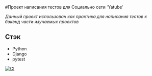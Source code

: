#Проект написания тестов для Социально сети 'Yatube'

_Данный проект использован как практика для написания тестов к бэкэнд части изучаемых проектов_

## Стэк
- Python
- Django
- pytest


[![CI](https://github.com/yandex-praktikum/hw04_tests/actions/workflows/python-app.yml/badge.svg?branch=master)](https://github.com/yandex-praktikum/hw04_tests/actions/workflows/python-app.yml)
